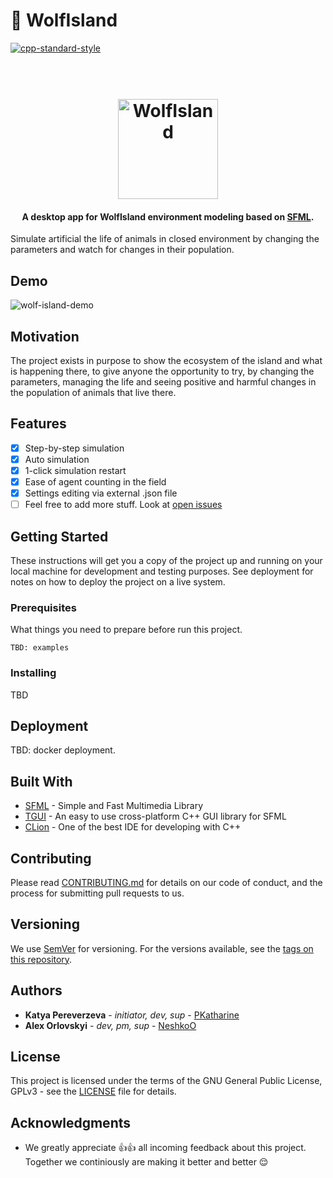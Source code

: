 # :wolf: WolfIsland
[![cpp-standard-style](https://img.shields.io/badge/code%20style-Google-brightgreen.svg?style=flat)](https://google.github.io/styleguide/cppguide.html)

<h1 align="center">
  <br>
  <img src="https://github.com/targetflow/WolfIsland/blob/master/resources/logo/logowolf.ico" alt="WolfIsland" width="160">
</h1>

<h4 align="center">A desktop app for WolfIsland environment modeling based on <a href="https://www.sfml-dev.org" target="_blank">SFML</a>.</h4>


Simulate artificial the life of animals in closed environment by changing the parameters and 
watch for changes in their population.

## Demo

![wolf-island-demo](https://github.com/targetflow/WolfIsland/blob/master/resources/gif/wolfisland-gif.gif)

## Motivation
The project exists in purpose to show the ecosystem of the island and what is happening there, 
to give anyone the opportunity to try, by changing the parameters, managing the life and seeing 
positive and harmful changes in the population of animals that live there.

## Features

- [x] Step-by-step simulation
- [x] Auto simulation
- [x] 1-click simulation restart
- [x] Ease of agent counting in the field
- [x] Settings editing via external .json file
- [ ] Feel free to add more stuff. Look at [open issues](https://github.com/targetflow/WolfIsland/issues) 

## Getting Started

These instructions will get you a copy of the project up and running on your local machine for development
and testing purposes. See deployment for notes on how to deploy the project on a live system.

### Prerequisites

What things you need to prepare before run this project.

```
TBD: examples
```

### Installing

TBD

## Deployment

TBD: docker deployment.

## Built With

* [SFML](https://www.sfml-dev.org/) - Simple and Fast Multimedia Library
* [TGUI](https://tgui.eu/) - An easy to use cross-platform C++ GUI library for SFML
* [CLion](https://www.jetbrains.com/clion/) - One of the best IDE for developing with C++

## Contributing

Please read [CONTRIBUTING.md](CONTRIBUTING.md) for details on our
code of conduct, and the process for submitting pull requests to us.

## Versioning

We use [SemVer](http://semver.org/) for versioning. For the versions available, see 
the [tags on this repository](https://github.com//targetflow/WolfIsland/tags). 

## Authors

* **Katya Pereverzeva** - *initiator, dev, sup* - [PKatharine](https://github.com/PKatharine)
* **Alex Orlovskyi** - *dev, pm, sup* - [NeshkoO](https://github.com/NeshkoO)

## License

This project is licensed under the terms of the GNU General Public License, GPLv3 - see the 
[LICENSE](LICENSE) file for details.

## Acknowledgments

* We greatly appreciate 👍👍 all incoming feedback about this project. 
Together we continiously are making it better and better 😌
